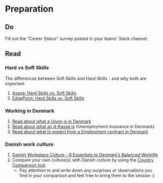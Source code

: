 # Preparation
## Do
Fill out the "Career Status" survey posted in your teams' Slack channel.


## Read
### Hard vs Soft Skills
The differences between Soft Skills and Hard Skills - and why both are important.
1. [Asana: Hard Skills vs. Soft Skills](https://asana.com/resources/hard-skills-vs-soft-skills)
1. [EdgePoint: Hard Skills vs. Soft Skills](https://www.edgepointlearning.com/blog/hard-skills-vs-soft-skills/)

### Working in Denmark
1. [Read about what a Union is in Denmark](https://www.workindenmark.dk/working-in-denmark/terms-of-employment/trade-unions)
1. [Read about what an A-Kasse is](https://www.workindenmark.dk/working-in-denmark/terms-of-employment/unemployment-insurance) (Unemployment insurance in Denmark)
1. [Read about what to expect from a Employment contract in Denmark](https://lifeindenmark.borger.dk/working/work-rights/working-conditions/employment-contracts)


### Danish work culture
1. [Danish Workplace Culture – 8 Essentials to Denmark’s Balanced Worklife](https://swaplanguage.com/blog/understanding-danish-workplace-culture/)
2. Compare your own culture(s) with Danish culture by using the [Country Comparison tool](https://www.theculturefactor.com/country-comparison-tool).
    - Pay attention to and write down any surprises or observations you find in your comparison and feel free to bring them to the session :)

